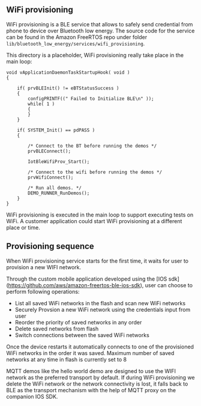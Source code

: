 ## WiFi provisioning
WiFi provisioning is a BLE service that allows to safely send credential from phone to device over Bluetooth low energy. 
The source code for the service can be found in the Amazon FreeRTOS repo under folder ```lib/bluetooth_low_energy/services/wifi_provisioning```. 

This directory is a placeholder, WiFi provisioning really take place in the main loop:

```
void vApplicationDaemonTaskStartupHook( void )
{

	if( prvBLEInit() != eBTStatusSuccess )
	{
		configPRINTF((" Failed to Initialize BLE\n" ));
		while( 1 )
		{
		}
	}

	if( SYSTEM_Init() == pdPASS )
	{

		/* Connect to the BT before running the demos */
		prvBLEConnect();

		IotBleWifiProv_Start();

		/* Connect to the wifi before running the demos */
		prvWifiConnect();

		/* Run all demos. */
		DEMO_RUNNER_RunDemos();
	}
}
```

WiFi provisioning is executed in the main loop to support executing tests on WiFi. A customer application could start WiFi provisioning at a different place or time.

## Provisioning sequence

When WiFi provisioning service starts for the first time, it waits for user to provision a new WIFI network.

Through the custom mobile application developed using the [IOS sdk] (https://github.com/aws/amazon-freertos-ble-ios-sdk), user can choose to perform following operations:
- List all saved WiFi networks in the flash and scan new WiFi networks
- Securely Provsion a new WiFi network using the credentials input from user
- Reorder the priority of saved networks in any order
- Delete saved networks from flash
- Switch connections between the saved WiFi networks

Once the device restarts it automatically connects to one of the provisioned WiFi networks in the order it was saved. Maximum number of saved networks at any time in flash 
is currently set to 8

MQTT demos like the hello world demo are designed to use the WIFI network as the preferred transport by default. If during WiFi provisioning we delete the WiFi network or
the network connectivity is lost, it falls back to BLE as the transport mechanism with the help of MQTT proxy on the companion IOS SDK.



